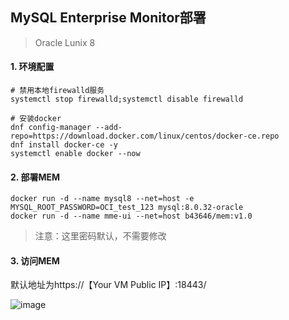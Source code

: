
## MySQL Enterprise Monitor部署

> Oracle Lunix 8

#### 1. 环境配置

```
# 禁用本地firewalld服务
systemctl stop firewalld;systemctl disable firewalld

# 安装docker
dnf config-manager --add-repo=https://download.docker.com/linux/centos/docker-ce.repo
dnf install docker-ce -y
systemctl enable docker --now

```

#### 2. 部署MEM

```
docker run -d --name mysql8 --net=host -e MYSQL_ROOT_PASSWORD=OCI_test_123 mysql:8.0.32-oracle
docker run -d --name mme-ui --net=host b43646/mem:v1.0
```
> 注意：这里密码默认，不需要修改

#### 3. 访问MEM

默认地址为https://【Your VM Public IP】:18443/



![image](https://user-images.githubusercontent.com/4653664/229786158-8cdca5b8-9302-40b9-843d-e30af1607729.png)
